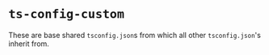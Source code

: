 # `ts-config-custom`

These are base shared `tsconfig.json`s from which all other `tsconfig.json`'s inherit from.
